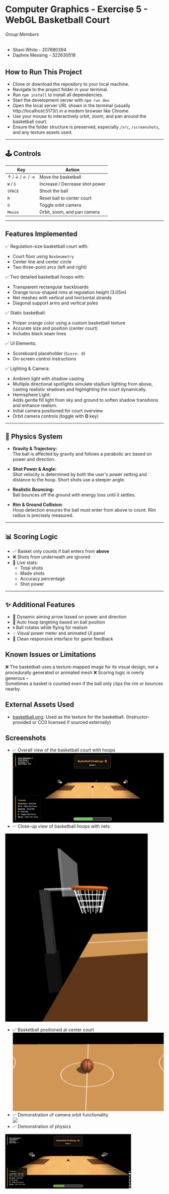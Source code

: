 # Computer Graphics - Exercise 5 - WebGL Basketball Court

###### Group Members ############

- Shani White - 207880394   
- Daphne Messing - 322630518

###### ######################

## How to Run This Project

- Clone or download the repository to your local machine.
- Navigate to the project folder in your terminal.
- Run `npm install` to install all dependencies.
- Start the development server with `npm run dev`.
- Open the local server URL shown in the terminal (usually http://localhost:5173/) in a modern browser like Chrome.
- Use your mouse to interactively orbit, zoom, and pan around the basketball court.
- Ensure the folder structure is preserved, especially `/src`, `/screenshots`, and any texture assets used.

---

## 🕹️ Controls

| Key           | Action                          |
|---------------|---------------------------------|
| ↑ / ↓ / ← / → | Move the basketball             |
| `W` / `S`     | Increase / Decrease shot power  |
| `SPACE`       | Shoot the ball                  |
| `R`           | Reset ball to center court      |
| `O`           | Toggle orbit camera             |
| `Mouse`       | Orbit, zoom, and pan camera     |

---

## Features Implemented

✅ Regulation-size basketball court with:
- Court floor using `BoxGeometry`
- Center line and center circle
- Two three-point arcs (left and right)

✅ Two detailed basketball hoops with:
- Transparent rectangular backboards
- Orange torus-shaped rims at regulation height (3.05m)
- Net meshes with vertical and horizontal strands
- Diagonal support arms and vertical poles

✅ Static basketball:
- Proper orange color using a custom basketball texture
- Accurate size and position (center court)
- Includes black seam lines

✅ UI Elements:
- Scoreboard placeholder (`Score: 0`)
- On-screen control instructions

✅ Lighting & Camera:
- Ambient light with shadow casting
- Multiple directional spotlights simulate stadium lighting from above, casting realistic shadows and highlighting the court dynamically.
- Hemisphere Light:  
  Adds gentle fill light from sky and ground to soften shadow transitions and enhance realism.
- Initial camera positioned for court overview
- Orbit camera controls (toggle with **O** key)

---

## 🧠 Physics System

- **Gravity & Trajectory:**  
  The ball is affected by gravity and follows a parabolic arc based on power and direction.

- **Shot Power & Angle:**  
  Shot velocity is determined by both the user's power setting and distance to the hoop. Short shots use a steeper angle.

- **Realistic Bouncing:**  
  Ball bounces off the ground with energy loss until it settles.

- **Rim & Ground Collision:**  
  Hoop detection ensures the ball must enter from above to count. Rim radius is precisely measured.

---

## 📊 Scoring Logic

- ✅ Basket only counts if ball enters from **above**
- ❌ Shots from underneath are ignored
- 🧮 Live stats:  
  - Total shots  
  - Made shots  
  - Accuracy percentage  
  - Shot power

---

## ✨ Additional Features

- 🎯 Dynamic aiming arrow based on power and direction
- 🔁 Auto hoop targeting based on ball position
- 🌀 Ball rotates while flying for realism
- 💡 Visual power meter and animated UI panel
- 🎨 Clean responsive interface for game feedback

## Known Issues or Limitations
❌ The basketball uses a texture-mapped image for its visual design, not a procedurally generated or animated mesh
❌ Scoring logic is overly generous –  
Sometimes a basket is counted even if the ball only clips the rim or bounces nearby.  

## External Assets Used

- [basketball.png](./src/textures/basketball.png): Used as the texture for the basketball. (Instructor-provided or CC0 licensed if sourced externally)

## Screenshots
- ✅ Overall view of the basketball court with hoops  
![](screenshots/full_court.png)
- ✅ Close-up view of basketball hoops with nets 

![](screenshots/hoops.png)
- ✅ Basketball positioned at center court  
![](screenshots/basketball.png)
- ✅ Demonstration of camera orbit functionality  
![](screenshots/orbit_demo.gif)
- ✅ Demonstration of physics

![](screenshots/physics.gif)